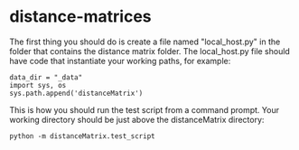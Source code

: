 # distance-matrices
The first thing you should do is create a file named "local_host.py" in the folder that contains the distance matrix folder. The local_host.py file should have code that instantiate your working paths, for example:

```
data_dir = "_data"
import sys, os
sys.path.append('distanceMatrix')
```

This is how you should run the test script from a command prompt. Your working directory should be just above the distanceMatrix directory:
```
python -m distanceMatrix.test_script
```
